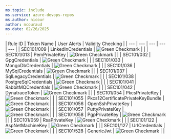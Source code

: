 ```yaml
---
ms.topic: include
ms.service: azure-devops-repos
ms.author: nicour
author: ncouraud
ms.date: 02/26/2025
---
```


| Rule ID | Token Name  | User Alerts | Validity Checking |
| --- | --- | --- | --- | --- |
| SEC101/009 | LinkedInCredentials  | ![Green Checkmark](../../../media/icons/checkmark.png) |  |
| SEC101/013 | PemPrivateKey  | ![Green Checkmark](../../../media/icons/checkmark.png) |  |
| SEC101/032 | GpgCredentials  | ![Green Checkmark](../../../media/icons/checkmark.png) |  |
| SEC101/033 | MongoDbCredentials  | ![Green Checkmark](../../../media/icons/checkmark.png) |  |
| SEC101/036 | MySqlCredentials  | ![Green Checkmark](../../../media/icons/checkmark.png) |  |
| SEC101/037 | SqlLegacyCredentials  | ![Green Checkmark](../../../media/icons/checkmark.png) |  |
| SEC101/038 | PostgreSqlCredentials  | ![Green Checkmark](../../../media/icons/checkmark.png) |  |
| SEC101/041 | RabbitMQCredentials  | ![Green Checkmark](../../../media/icons/checkmark.png) |  |
| SEC101/042 | DynatraceToken  | ![Green Checkmark](../../../media/icons/checkmark.png) |  |
| SEC101/054 | PkcsPrivateKey  | ![Green Checkmark](../../../media/icons/checkmark.png) |  |
| SEC101/055 | Pkcs12CertificatePrivateKeyBundle  | ![Green Checkmark](../../../media/icons/checkmark.png) |  |
| SEC101/056 | OpenSshPrivateKey  | ![Green Checkmark](../../../media/icons/checkmark.png) |  |
| SEC101/057 | PuttyPrivateKey  | ![Green Checkmark](../../../media/icons/checkmark.png) |  |
| SEC101/058 | PgpPrivateKey  | ![Green Checkmark](../../../media/icons/checkmark.png) |  |
| SEC101/059 | RsaPrivateKey  | ![Green Checkmark](../../../media/icons/checkmark.png) |  |
| SEC101/122 | AspNetMachineKey  | ![Green Checkmark](../../../media/icons/checkmark.png) |  |
| SEC101/127 | UrlCredentials  | ![Green Checkmark](../../../media/icons/checkmark.png) |  |
| SEC101/528 | GenericJwt  | ![Green Checkmark](../../../media/icons/checkmark.png) |  |